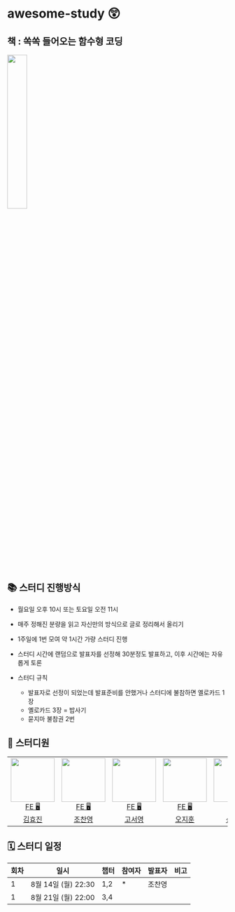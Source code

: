 # awesome-study 😲

## 책 : 쏙쏙 들어오는 함수형 코딩

<a href="https://product.kyobobook.co.kr/detail/S000001952246" target="_blank">
<img src="https://contents.kyobobook.co.kr/sih/fit-in/458x0/pdt/9791191600759.jpg" width="30%" />
</a>

## 📚 스터디 진행방식

- 월요일 오후 10시 또는 토요일 오전 11시
- 매주 정해진 분량을 읽고 자신만의 방식으로 글로 정리해서 올리기
- 1주일에 1번 모여 약 1시간 가량 스터디 진행
- 스터디 시간에 랜덤으로 발표자를 선정해 30분정도 발표하고, 이후 시간에는 자유롭게 토론
- 스터디 규칙

    - 발표자로 선정이 되었는데 발표준비를 안했거나 스터디에 불참하면 옐로카드 1장
    - 옐로카드 3장 = 밥사기
    - 묻지마 불참권 2번

## 🐥 스터디원

<table>

<tr>
  <td align=center>
  <a href="https://github.com/hy57in">
  <img src="https://avatars.githubusercontent.com/u/60775453?v=4" width="100px" />
  <br/>
  FE 🖥
  <br/>
  김효진
  </a>
  </td>

  <td align=center>
  <a href="https://github.com/cyjo9603">
  <img src="https://avatars.githubusercontent.com/u/49899406?v=4" width="100px" />
  <br/>
  FE 🖥
  <br/>
  조찬영
  </a>
  </td>

  <td align=center>
  <a href="https://github.com/syoung125">
  <img src="https://avatars.githubusercontent.com/u/39763891?v=4" width="100px"  />
  <br/>
  FE 🖥
  <br/>
  고서영
  </a>
  </td>

  <td align=center>
  <a href="https://github.com/hoo00nn">
  <img src="https://avatars.githubusercontent.com/u/52775389?v=4" width="100px"  />
  <br/>
  FE 🖥
  <br/>
  오지훈
  </a>
  </td>

  <td align=center>
  <a href="https://github.com/newgardener">
  <img src="https://avatars.githubusercontent.com/u/30281850?v=4" width="100px"  />
  <br/>
  FE 🖥
  <br/>
  신정원
  </a>
  </td>
  
  </tr>


</table>

## 🗓 스터디 일정

| 회차  | 일시               | 챕터  | 참여자 | 발표자 | 비고  |
|-----|------------------|-----|-----|-----|-----|
| 1   | 8월 14일 (월) 22:30 | 1,2 | * | 조찬영 |     |
| 1   | 8월 21일 (월) 22:00 | 3,4 |     |     |     |
